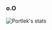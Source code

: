 ### o.O
![Portlek's stats](https://github-readme-stats.vercel.app/api?username=portlek&show_icons=true&theme=Gradient)
